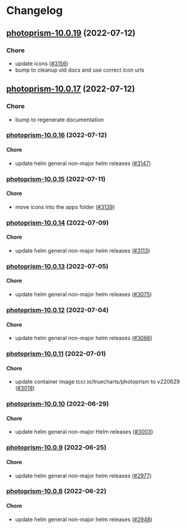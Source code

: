 # Changelog


## [photoprism-10.0.19](https://github.com/truecharts/apps/compare/photoprism-10.0.17...photoprism-10.0.19) (2022-07-12)

### Chore

- update icons ([#3156](https://github.com/truecharts/apps/issues/3156))
- bump to cleanup old docs and use correct icon urls



## [photoprism-10.0.17](https://github.com/truecharts/apps/compare/photoprism-10.0.16...photoprism-10.0.17) (2022-07-12)

### Chore

- bump to regenerate documentation



<a name="photoprism-10.0.16"></a>
### [photoprism-10.0.16](https://github.com/truecharts/apps/compare/photoprism-10.0.15...photoprism-10.0.16) (2022-07-12)

#### Chore

* update helm general non-major helm releases ([#3147](https://github.com/truecharts/apps/issues/3147))



<a name="photoprism-10.0.15"></a>
### [photoprism-10.0.15](https://github.com/truecharts/apps/compare/photoprism-10.0.14...photoprism-10.0.15) (2022-07-11)

#### Chore

* move icons into the apps folder ([#3139](https://github.com/truecharts/apps/issues/3139))



<a name="photoprism-10.0.14"></a>
### [photoprism-10.0.14](https://github.com/truecharts/apps/compare/photoprism-10.0.13...photoprism-10.0.14) (2022-07-09)

#### Chore

* update helm general non-major helm releases ([#3113](https://github.com/truecharts/apps/issues/3113))



<a name="photoprism-10.0.13"></a>
### [photoprism-10.0.13](https://github.com/truecharts/apps/compare/photoprism-10.0.12...photoprism-10.0.13) (2022-07-05)

#### Chore

* update helm general non-major helm releases ([#3075](https://github.com/truecharts/apps/issues/3075))



<a name="photoprism-10.0.12"></a>
### [photoprism-10.0.12](https://github.com/truecharts/apps/compare/photoprism-10.0.11...photoprism-10.0.12) (2022-07-04)

#### Chore

* update helm general non-major helm releases ([#3066](https://github.com/truecharts/apps/issues/3066))



<a name="photoprism-10.0.11"></a>
### [photoprism-10.0.11](https://github.com/truecharts/apps/compare/photoprism-10.0.10...photoprism-10.0.11) (2022-07-01)

#### Chore

* update container image tccr.io/truecharts/photoprism to v220629 ([#3018](https://github.com/truecharts/apps/issues/3018))



<a name="photoprism-10.0.10"></a>
### [photoprism-10.0.10](https://github.com/truecharts/apps/compare/photoprism-10.0.9...photoprism-10.0.10) (2022-06-29)

#### Chore

* update helm general non-major Helm releases ([#3003](https://github.com/truecharts/apps/issues/3003))



<a name="photoprism-10.0.9"></a>
### [photoprism-10.0.9](https://github.com/truecharts/apps/compare/photoprism-10.0.8...photoprism-10.0.9) (2022-06-25)

#### Chore

* update helm general non-major helm releases ([#2977](https://github.com/truecharts/apps/issues/2977))



<a name="photoprism-10.0.8"></a>
### [photoprism-10.0.8](https://github.com/truecharts/apps/compare/photoprism-10.0.7...photoprism-10.0.8) (2022-06-22)

#### Chore

* update helm general non-major helm releases ([#2948](https://github.com/truecharts/apps/issues/2948))

